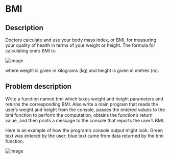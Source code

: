 # BMI

## Description

Doctors calculate and use your body mass index, or BMI, for measuring your quality of health in terms of your weight or height. The formula for calculating one’s BMI is:

![image](https://user-images.githubusercontent.com/86201781/128756810-59654737-a6e7-4934-bbbf-78f5ce990690.png)

where weight is given in kilograms (kg) and height is given in metres (m).

## Problem description

Write a function named bmi which takes weight and height parameters and returns the corresponding BMI. Also write a main program that reads the user’s weight and height from the console, passes the entered values to the bmi function to perform the computation, obtains the function’s return value, and then prints a message to the console that reports the user’s BMI.

Here is an example of how the program’s console output might look. Green text was entered by the user;
blue text came from data returned by the bmi function.

![image](https://user-images.githubusercontent.com/86201781/128757132-9b8736ed-5733-4cd5-8e6f-add763f4592a.png)

